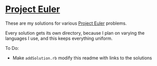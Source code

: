 # [Project Euler](https://projecteuler.net)

These are my solutions for various [Project Euler](https://projecteuler.net) problems.

Every solution gets its own directory, because I plan on varying the languages I use, and this keeps everything uniform.

To Do:

 - Make `addSolution.rb` modify this readme with links to the solutions

